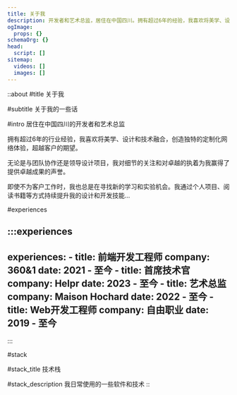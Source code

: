 ```yaml
---
title: 关于我
description: 开发者和艺术总监，居住在中国四川。拥有超过6年的经验，我喜欢将美学、设计和技术融合，创造独特的定制化网络体验，超越客户的期望。
ogImage:
  props: {}
schemaOrg: {}
head:
  script: []
sitemap:
  videos: []
  images: []
---
```


::about
#title
关于我

#subtitle
关于我的一些话

#intro
居住在中国四川的开发者和艺术总监

拥有超过6年的行业经验，我喜欢将美学、设计和技术融合，创造独特的定制化网络体验，超越客户的期望。

无论是与团队协作还是领导设计项目，我对细节的关注和对卓越的执着为我赢得了提供卓越成果的声誉。

即使不为客户工作时，我也总是在寻找新的学习和实验机会。我通过个人项目、阅读书籍等方式持续提升我的设计和开发技能...

#experiences
<!-- prettier-ignore-start -->

  :::experiences
  ---
  experiences:
    - title: 前端开发工程师
      company: 360&1
      date: 2021 - 至今
    - title: 首席技术官
      company: Helpr
      date: 2023 - 至今
    - title: 艺术总监
      company: Maison Hochard
      date: 2022 - 至今
    - title: Web开发工程师
      company: 自由职业
      date: 2019 - 至今
  ---
  :::

<!-- prettier-ignore-end -->

#stack

#stack_title
技术栈

#stack_description
我日常使用的一些软件和技术
::
